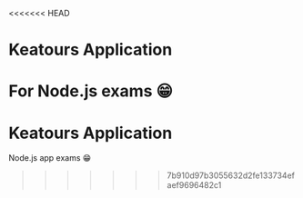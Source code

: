 <<<<<<< HEAD
# Keatours Application 

For Node.js exams 😁
=======
# Keatours Application
Node.js app exams
😁
>>>>>>> 7b910d97b3055632d2fe133734efaef9696482c1
